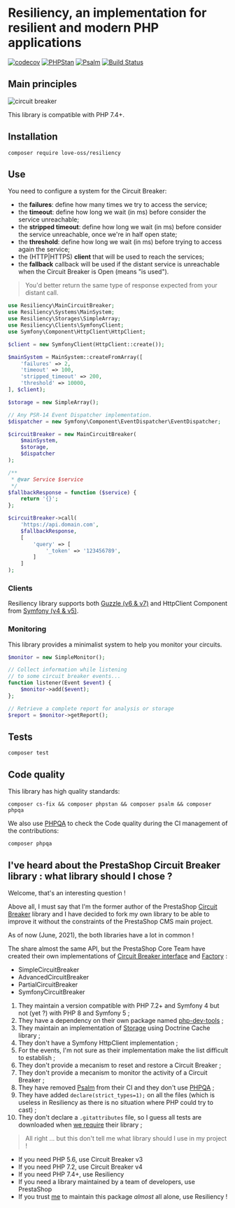 # Resiliency, an implementation for resilient and modern PHP applications

[![codecov](https://codecov.io/gh/loveOSS/resiliency/branch/master/graph/badge.svg)](https://codecov.io/gh/loveOSS/resiliency) [![PHPStan](https://img.shields.io/badge/PHPStan-Level%207-brightgreen.svg?style=flat&logo=php)](https://shields.io/#/) [![Psalm](https://img.shields.io/badge/Psalm-Level%20Max-brightgreen.svg?style=flat&logo=php)](https://shields.io/#/) [![Build Status](https://travis-ci.com/loveOSS/resiliency.svg?branch=master)](https://travis-ci.com/loveOSS/resiliency) 

## Main principles

![circuit breaker](https://user-images.githubusercontent.com/1247388/49721725-438bd700-fc63-11e8-8498-82ca681b15fb.png)

This library is compatible with PHP 7.4+.

## Installation

```
composer require love-oss/resiliency
```

## Use

You need to configure a system for the Circuit Breaker:

* the **failures**: define how many times we try to access the service;
* the **timeout**: define how long we wait (in ms) before consider the service unreachable;
* the **stripped timeout**: define how long we wait (in ms) before consider the service unreachable, once we're in half open state;
* the **threshold**: define how long we wait (in ms) before trying to access again the service;
* the (HTTP|HTTPS) **client** that will be used to reach the services;
* the **fallback** callback will be used if the distant service is unreachable when the Circuit Breaker is Open (means "is used"). 

> You'd better return the same type of response expected from your distant call.

```php
use Resiliency\MainCircuitBreaker;
use Resiliency\Systems\MainSystem;
use Resiliency\Storages\SimpleArray;
use Resiliency\Clients\SymfonyClient;
use Symfony\Component\HttpClient\HttpClient;

$client = new SymfonyClient(HttpClient::create());

$mainSystem = MainSystem::createFromArray([
    'failures' => 2,
    'timeout' => 100,
    'stripped_timeout' => 200,
    'threshold' => 10000,
], $client);

$storage = new SimpleArray();

// Any PSR-14 Event Dispatcher implementation.
$dispatcher = new Symfony\Component\EventDispatcher\EventDispatcher;

$circuitBreaker = new MainCircuitBreaker(
    $mainSystem,
    $storage,
    $dispatcher
);

/**
 * @var Service $service
 */
$fallbackResponse = function ($service) {
    return '{}';
};

$circuitBreaker->call(
    'https://api.domain.com',
    $fallbackResponse,
    [
        'query' => [
            '_token' => '123456789',
        ]
    ]
);
```

### Clients

Resiliency library supports both [Guzzle (v6 & v7)](http://docs.guzzlephp.org/en/stable/index.html) and HttpClient Component from [Symfony (v4 & v5)](https://symfony.com/doc/current/components/http_client.html).

### Monitoring

This library provides a minimalist system to help you monitor your circuits.

```php
$monitor = new SimpleMonitor();

// Collect information while listening
// to some circuit breaker events...
function listener(Event $event) {
    $monitor->add($event);
};

// Retrieve a complete report for analysis or storage
$report = $monitor->getReport();
```

## Tests

```
composer test
```

## Code quality

This library has high quality standards:

```
composer cs-fix && composer phpstan && composer psalm && composer phpqa
```

We also use [PHPQA](https://github.com/EdgedesignCZ/phpqa#phpqa) to check the Code quality
during the CI management of the contributions:

```
composer phpqa
```

 ## I've heard about the PrestaShop Circuit Breaker library : what library should I chose ?
 
 Welcome, that's an interesting question !
 
 Above all, I must say that I'm the former author of the PrestaShop [Circuit Breaker](https://github.com/PrestaShop/circuit-breaker) library
 and I have decided to fork my own library to be able to improve it without the constraints of the PrestaShop CMS main project.
 
 As of now (June, 2021), the both libraries have a lot in common !
 
The share almost the same API, but the PrestaShop Core Team have created their own implementations of [Circuit Breaker interface](https://github.com/PrestaShop/circuit-breaker/blob/develop/src/AdvancedCircuitBreaker.php) and [Factory](https://github.com/PrestaShop/circuit-breaker/blob/develop/src/AdvancedCircuitBreakerFactory.php) :

* SimpleCircuitBreaker
* AdvancedCircuitBreaker
* PartialCircuitBreaker
* SymfonyCircuitBreaker


1. They maintain a version compatible with PHP 7.2+ and Symfony 4 but not (yet ?) with PHP 8 and Symfony 5 ;
2. They have a dependency on their own package named [php-dev-tools](https://github.com/PrestaShop/php-dev-tools) ;
3. They maintain an implementation of [Storage](https://github.com/PrestaShop/circuit-breaker/blob/v4.0.0/src/Storage/DoctrineCache.php) using Doctrine Cache library ;
4. They don't have a Symfony HttpClient implementation ;
5. For the events, I'm not sure as their implementation make the list difficult to establish ;
6. They don't provide a mecanism to reset and restore a Circuit Breaker ;
7. They don't provide a mecanism to monitor the activity of a Circuit Breaker ;
8. They have removed [Psalm](https://psalm.dev/) from their CI and they don't use [PHPQA](https://github.com/EdgedesignCZ/phpqa) ;
9. They have added `declare(strict_types=1);` on all the files (which is useless in Resiliency as there is no situation where PHP could try to cast) ;
10. They don't declare a `.gitattributes` file, so I guess all tests are downloaded when [we require](https://madewithlove.com/blog/software-engineering/gitattributes/) their library ;

> All right ... but this don't tell me what library should I use in my project !

* If you need PHP 5.6, use Circuit Breaker v3
* If you need PHP 7.2, use Circuit Breaker v4
* If you need PHP 7.4+, use Resiliency
* If you need a library maintained by a team of developers, use PrestaShop
* If you trust [me](https://github.com/mickaelandrieu) to maintain this package _almost_ all alone, use Resiliency !
